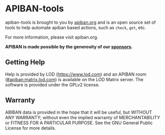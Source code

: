 # APIBAN-tools

apiban-tools is brought to you by [apiban.org](https://apiban.org) and is an open source set of tools to help automate apiban based actions, such as `check`, `get`, etc.

For more information, please visit apiban.org.

**APIBAN is made possible by the generosity of our [sponsors](https://apiban.org/doc.html#sponsors).**

## Getting Help

Help is provided by LOD (<https://www.lod.com>) and an APIBAN room ([#apiban:matrix.lod.com](https://matrix.to/#/#apiban:matrix.lod.com)) is available on the LOD Matrix server. The software is provided under the GPLv2 license.

## Warranty

ABIBAN data is provided in the hope that it will be useful, but WITHOUT ANY WARRANTY; without even the implied warranty of MERCHANTABILITY or FITNESS FOR A PARTICULAR PURPOSE. See the GNU General Public License for more details.